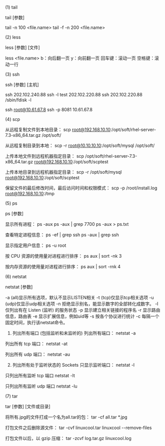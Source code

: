 (1) tail

tail [参数]

tail -n 100 <file.name>
tail -f -n 200 <file.name>

(2) less

less [参数] [文件]

less <file.name>
    b：向后翻一页
    y：向前翻一页
    回车键：滚动一页
    空格键：滚动一行


(3) ssh

ssh [参数] [主机]

ssh 202.102.240.88
ssh -l test 202.102.220.88
ssh 202.102.220.88 /sbin/fdisk -l

ssh root@10.61.67.8
ssh -p 8081 10.61.67.8


(4) scp

从远程复制文件到本地目录：
    scp root@192.168.10.10:/opt/soft/rhel-server-7.3-x86_64.tar.gz /opt/soft/

从远程复制目录到本地：
    scp -r root@10.10.10.10:/opt/soft/mysql /opt/soft/

上传本地文件到远程机器指定目录：
    scp /opt/soft/rhel-server-7.3-x86_64.tar.gz root@192.168.10.10:/opt/soft/scptest

上传本地目录到远程机器指定目录：
    scp -r /opt/soft/mysql root@192.168.10.10:/opt/soft/scptest

保留文件的最后修改时间，最后访问时间和权限模式：
    scp -p /root/install.log root@192.168.10.10:/tmp

(5) ps

ps [参数]

显示所有进程：
    ps -aux
    ps -aux | grep 7700
    ps -aux > ps.txt

查看特定进程信息：
    ps -ef | grep ssh
    ps -aux | grep ssh

显示指定用户信息：
    ps -u root

按 CPU 资源的使用量对进程进行排序：
    ps aux | sort -nk 3

按内存资源的使用量对进程进行排序：
    ps aux | sort -rnk 4

(6) netstat

netstat [参数]

-a (all)显示所有选项，默认不显示LISTEN相关
-t (tcp)仅显示tcp相关选项
-u (udp)仅显示udp相关选项
-n 拒绝显示别名，能显示数字的全部转化成数字。
-l 仅列出有在 Listen (监听) 的服务状态
-p 显示建立相关链接的程序名
-r 显示路由信息，路由表
-e 显示扩展信息，例如uid等
-s 按各个协议进行统计
-c 每隔一个固定时间，执行该netstat命令。

1. 列出所有端口 (包括监听和未监听的)
列出所有端口：
    netstat -a

列出所有 tcp 端口：
    netstat -at

列出所有 udp 端口：
    netstat -au

2. 列出所有处于监听状态的 Sockets
只显示监听端口：
    netstat -l

只列出所有监听 tcp 端口
    netstat -lt

只列出所有监听 udp 端口
    netstat -lu

(7) tar

tar [参数] [文件或目录]

将所有.jpg的文件打成一个名为all.tar的包：
    tar -cf all.tar *.jpg

打包文件之后删除源文件：
    tar -cvf linuxcool.tar linuxcool --remove-files

打包文件以后，以 gzip 压缩：
    tar -zcvf log.tar.gz linuxcool.log